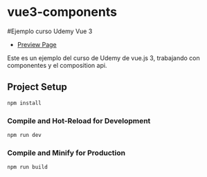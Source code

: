 # vue3-components

#Ejemplo curso Udemy Vue 3

- [Preview Page](https://vue3-vite-post-app.netlify.app/)

Este es un ejemplo del curso de Udemy de vue.js 3, trabajando con componentes y el composition api.

## Project Setup

```sh
npm install
```

### Compile and Hot-Reload for Development

```sh
npm run dev
```

### Compile and Minify for Production

```sh
npm run build
```

